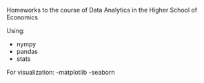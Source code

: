 Homeworks to the course of Data Analytics in the Higher School of Economics


Using:
- nympy
- pandas 
- stats
  
For visualization:
-matplotlib
-seaborn 
